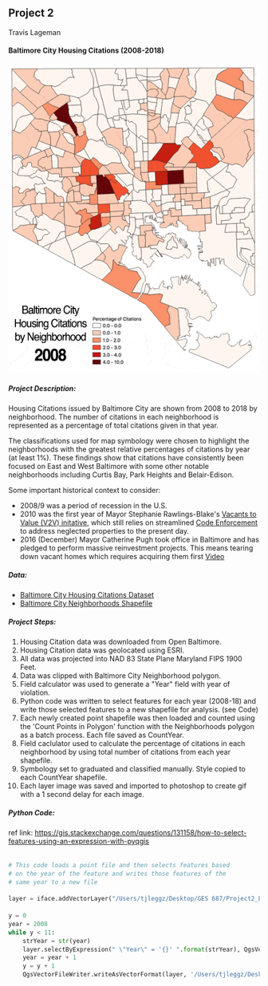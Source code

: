 Project 2
---

Travis Lageman

#### Baltimore City Housing Citations (2008-2018)

![GIF](Project2/Housing_Lageman.gif)

##### Project Description:

Housing Citations issued by Baltimore City are shown from 2008
to 2018 by neighborhood. The number of citations in each neighborhood
is represented as a percentage of total citations given in that year.

The classifications used for map symbology were chosen to highlight the neighborhoods with the greatest relative percentages of citations by year (at least 1%). These findings show that citations have consistently been focused on East and West Baltimore with some other  notable neighborhoods including Curtis Bay, Park Heights and Belair-Edison.

Some important historical context to consider:
* 2008/9 was a period of recession in the U.S.
* 2010 was the first year of Mayor Stephanie Rawlings-Blake's [Vacants to Value (V2V) initative](http://www.vacantstovalue.org/vtov_faq), which still relies on streamlined [Code Enforcement](https://www.citypaper.com/news/mobtownbeat/bcp-090716-mob-v2v-20160906-story.html) to address neglected properties to the present day.
* 2016 (December) Mayor Catherine Pugh took office in Baltimore and has pledged to perform massive reinvestment projects. This means tearing down vacant homes which requires acquiring them first [Video](https://www.baltimoresun.com/news/maryland/baltimore-city/bs-md-ci-vacant-demolition-blocks-20180227-story.html)

##### Data:

* [Baltimore City Housing Citations Dataset](https://data.baltimorecity.gov/Housing-Development/Housing-Citations/pugq-wdem)
* [Baltimore City Neighborhoods Shapefile](http://gis-baltimore.opendata.arcgis.com/datasets/neighborhoods)

##### Project Steps:

1. Housing Citation data was downloaded from Open Baltimore.
2. Housing Citation data was geolocated using ESRI.
3. All data was projected into NAD 83 State Plane Maryland FIPS 1900 Feet.
4. Data was clipped with Baltimore City Neighborhood polygon.
5. Field calculator was used to generate a "Year" field with year of violation.
6. Python code was written to select features for each year (2008-18)
and write those selected features to a new shapefile for analysis. (see Code)
7. Each newly created point shapefile was then loaded and counted using the
'Count Points in Polygon' function with the Neighborhoods polygon as a batch process. Each file saved as CountYear.
8. Field caclulator used to calculate the percentage of citations in each neighborhood by using total number of citations from each year shapefile.
9. Symbology set to graduated and classified manually. Style copied to each CountYear shapefile.
10. Each layer image was saved and imported to photoshop to create gif with a 1 second delay for each image.


##### Python Code:

ref link: https://gis.stackexchange.com/questions/131158/how-to-select-features-using-an-expression-with-pyqgis

```python

# This code loads a point file and then selects features based
# on the year of the feature and writes those features of the
# same year to a new file

layer = iface.addVectorLayer("/Users/tjleggz/Desktop/GES 687/Project2_Lageman/shapefiles/HousingCitationsProj.shp", '', 'ogr')

y = 0
year = 2008
while y < 11:
    strYear = str(year)
    layer.selectByExpression(" \"Year\" = '{}' ".format(strYear), QgsVectorLayer.SetSelection)
    year = year + 1
    y = y + 1
    QgsVectorFileWriter.writeAsVectorFormat(layer, '/Users/tjleggz/Desktop/GES 687/Project2_Lageman/shapefiles/' + strYear + '.GPKG', 'utf-8', layer.crs(),'GPKG', True)
```
